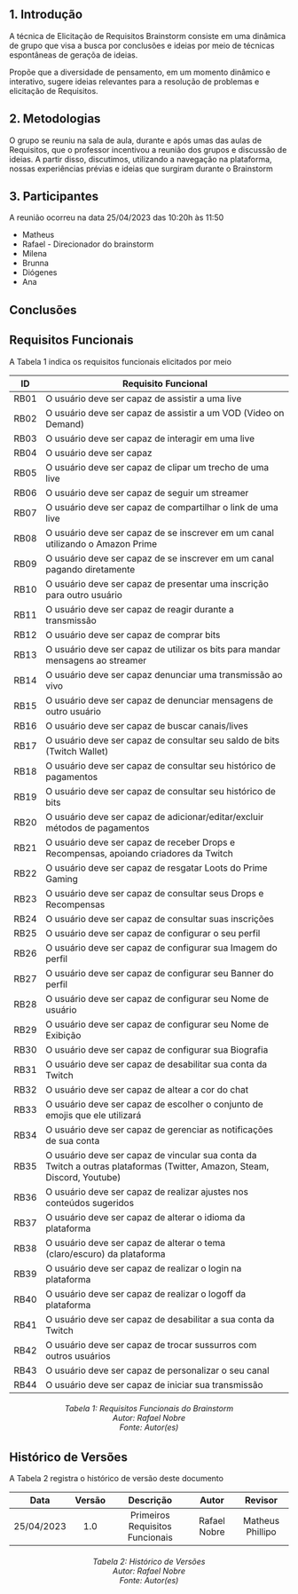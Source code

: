 ## 1. Introdução

A técnica de Elicitação de Requisitos Brainstorm consiste em uma dinâmica de grupo que visa a busca por conclusões e ideias por meio de técnicas espontâneas de geraçõa de ideias.

Propõe que a diversidade de pensamento, em um momento dinâmico e interativo, sugere ideias relevantes para a resolução de problemas e elicitação de Requisitos.

## 2. Metodologias

O grupo se reuniu na sala de aula, durante e após umas das aulas de Requisitos, que o professor incentivou a reunião dos grupos e discussão de ideias. A partir disso, discutimos, utilizando a navegação na plataforma, nossas experiências prévias e ideias que surgiram durante o Brainstorm

## 3. Participantes

A reunião ocorreu na data 25/04/2023 das 10:20h às 11:50

- Matheus
- Rafael - Direcionador do brainstorm
- Milena
- Brunna
- Diógenes
- Ana

## Conclusões

## Requisitos Funcionais

A Tabela 1 indica os requisitos funcionais elicitados por meio

|**ID**|**Requisito Funcional**|
|------|-----------------------|
|RB01|O usuário deve ser capaz de assistir a uma live|
|RB02|O usuário deve ser capaz de assistir a um VOD (Video on Demand)|
|RB03|O usuário deve ser capaz de interagir em uma live|
|RB04|O usuário deve ser capaz |
|RB05|O usuário deve ser capaz de clipar um trecho de uma live|
|RB06|O usuário deve ser capaz de seguir um streamer|
|RB07|O usuário deve ser capaz de compartilhar o link de uma live|
|RB08|O usuário deve ser capaz de se inscrever em um canal utilizando o Amazon Prime|
|RB09|O usuário deve ser capaz de se inscrever em um canal pagando diretamente|
|RB10|O usuário deve ser capaz de presentar uma inscrição para outro usuário|
|RB11|O usuário deve ser capaz de reagir durante a transmissão|
|RB12|O usuário deve ser capaz de comprar bits|
|RB13|O usuário deve ser capaz de utilizar os bits para mandar mensagens ao streamer|
|RB14|O usuário deve ser capaz denunciar uma transmissão ao vivo|
|RB15|O usuário deve ser capaz de denunciar mensagens de outro usuário|
|RB16|O usuário deve ser capaz de buscar canais/lives|
|RB17|O usuário deve ser capaz de consultar seu saldo de bits (Twitch Wallet)|
|RB18|O usuário deve ser capaz de consultar seu histórico de pagamentos|
|RB19|O usuário deve ser capaz de consultar seu histórico de bits|
|RB20|O usuário deve ser capaz de adicionar/editar/excluir métodos de pagamentos|
|RB21|O usuário deve ser capaz de receber Drops e Recompensas, apoiando criadores da Twitch|
|RB22|O usuário deve ser capaz de resgatar Loots do Prime Gaming|
|RB23|O usuário deve ser capaz de consultar seus Drops e Recompensas|
|RB24|O usuário deve ser capaz de consultar suas inscrições|
|RB25|O usuário deve ser capaz de configurar o seu perfil|
|RB26|O usuário deve ser capaz de configurar sua Imagem do perfil|
|RB27|O usuário deve ser capaz de configurar seu Banner do perfil|
|RB28|O usuário deve ser capaz de configurar seu Nome de usuário|
|RB29|O usuário deve ser capaz de configurar seu Nome de Exibição|
|RB30|O usuário deve ser capaz de configurar sua Biografia|
|RB31|O usuário deve ser capaz de desabilitar sua conta da Twitch|
|RB32|O usuário deve ser capaz de altear a cor do chat|
|RB33|O usuário deve ser capaz de escolher o conjunto de emojis que ele utilizará|
|RB34|O usuário deve ser capaz de gerenciar as notificações de sua conta|
|RB35|O usuário deve ser capaz de vincular sua conta da Twitch a outras plataformas (Twitter, Amazon, Steam, Discord, Youtube)|
|RB36|O usuário deve ser capaz de realizar ajustes nos conteúdos sugeridos|
|RB37|O usuário deve ser capaz de alterar o idioma da plataforma|
|RB38|O usuário deve ser capaz de alterar o tema (claro/escuro) da plataforma|
|RB39|O usuário deve ser capaz de realizar o login na plataforma|
|RB40|O usuário deve ser capaz de realizar o logoff da plataforma|
|RB41|O usuário deve ser capaz de desabilitar a sua conta da Twitch|
|RB42|O usuário deve ser capaz de trocar sussurros com outros usuários|
|RB43|O usuário deve ser capaz de personalizar o seu canal|
|RB44|O usuário deve ser capaz de iniciar sua transmissão|

<h6 align = "center"> Tabela 1: Requisitos Funcionais do Brainstorm
<br> Autor: Rafael Nobre
<br>Fonte: Autor(es)</h6>

## Histórico de Versões

A Tabela     2 registra o histórico de versão deste documento

|**Data** | **Versão** | **Descrição** | **Autor** | **Revisor** |
|:---: | :---: | :---: | :---: | :---: |
| 25/04/2023 | 1.0 | Primeiros Requisitos Funcionais | Rafael Nobre | Matheus Phillipo |

<h6 align = "center"> Tabela 2: Histórico de Versões
<br> Autor: Rafael Nobre
<br>Fonte: Autor(es)</h6>